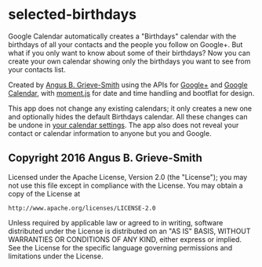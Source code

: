 # selected-birthdays
Google Calendar automatically creates a "Birthdays" calendar with the birthdays of all your contacts and the people you follow on Google+. But what if you only want to know about some of their birthdays? Now you can create your own calendar showing only the birthdays you want to see from your contacts list.

Created by [Angus B. Grieve-Smith](http://grieve-smith.com/) using the APIs for [Google+](https://developers.google.com/+/web/) and [Google Calendar](https://developers.google.com/google-apps/calendar/), with [moment.js](http://momentjs.com/) for date and time handling and bootflat for design.

This app does not change any existing calendars; it only creates a new one and optionally hides the default Birthdays calendar. All these changes can be undone in [your calendar settings](https://calendar.google.com/calendar/render#settings-calendars_9). The app also does not reveal your contact or calendar information to anyone but you and Google.

## Copyright 2016 Angus B. Grieve-Smith

Licensed under the Apache License, Version 2.0 (the "License");
you may not use this file except in compliance with the License.
You may obtain a copy of the License at

    http://www.apache.org/licenses/LICENSE-2.0

Unless required by applicable law or agreed to in writing, software
distributed under the License is distributed on an "AS IS" BASIS,
WITHOUT WARRANTIES OR CONDITIONS OF ANY KIND, either express or implied.
See the License for the specific language governing permissions and
limitations under the License.
